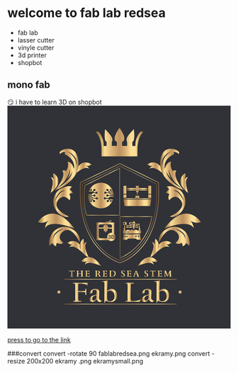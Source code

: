 # welcome to fab lab redsea 
-  fab lab 
- lasser cutter 
- vinyle cutter
- 3d printer
- shopbot
## mono fab

 
 :smirk:
 i have to learn 3D on shopbot
 ![my picture]( fablabredsea.png)

 [press to go to the link](https://fablabs.io/)

###convert
convert -rotate 90 fablabredsea.png ekramy.png
convert -resize 200x200 ekramy .png ekramysmall.png
